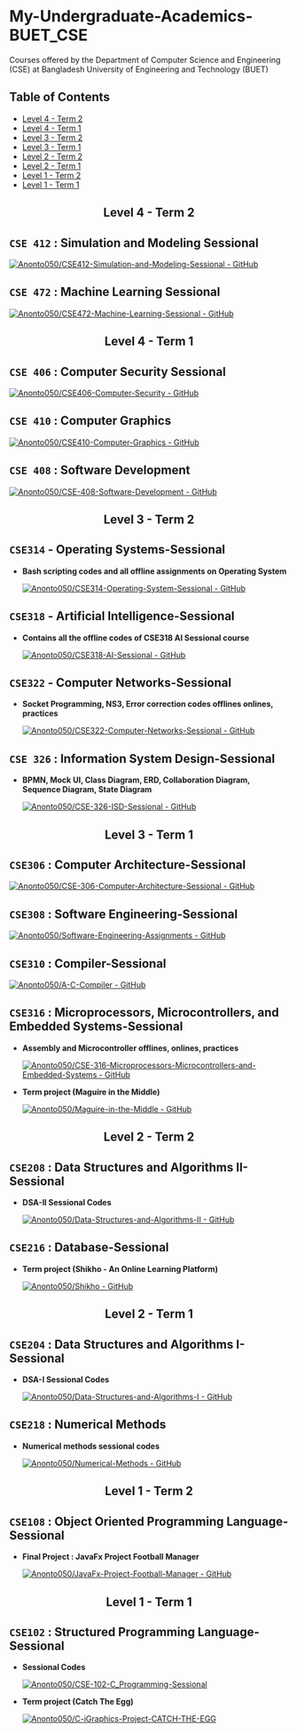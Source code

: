 # My-Undergraduate-Academics-BUET_CSE
Courses offered by the Department of Computer Science and Engineering (CSE) at Bangladesh University of Engineering and Technology (BUET)

## Table of Contents

- [Level 4 - Term 2](#level-4---term-2)
- [Level 4 - Term 1](#level-4---term-1)
- [Level 3 - Term 2](#level-3---term-2)
- [Level 3 - Term 1](#level-3---term-1)
- [Level 2 - Term 2](#level-2---term-2)
- [Level 2 - Term 1](#level-2---term-1)
- [Level 1 - Term 2](#level-1---term-2)
- [Level 1 - Term 1](#level-1---term-1)

<h2 align="center" id="level-4---term-2">Level 4 - Term 2</h2>

## **`CSE 412` : Simulation and Modeling Sessional**

  [![Anonto050/CSE412-Simulation-and-Modeling-Sessional - GitHub](https://gh-card.dev/repos/Anonto050/CSE-412-Simulation-and-Modeling.svg)](https://github.com/Anonto050/CSE-412-Simulation-and-Modeling)

## **`CSE 472` : Machine Learning Sessional**

  [![Anonto050/CSE472-Machine-Learning-Sessional - GitHub](https://gh-card.dev/repos/Anonto050/CSE-472-Machine-Learning.svg)](https://github.com/Anonto050/CSE-472-Machine-Learning)


<h2 align="center" id="level-4---term-1">Level 4 - Term 1</h2>

## **`CSE 406` : Computer Security Sessional**

  [![Anonto050/CSE406-Computer-Security - GitHub](https://gh-card.dev/repos/Anonto050/CSE-406-Computer-Security.svg)](https://github.com/Anonto050/CSE-406-Computer-Security)

## **`CSE 410` : Computer Graphics**

  [![Anonto050/CSE410-Computer-Graphics - GitHub](https://gh-card.dev/repos/Anonto050/CSE-410-Computer-Graphics.svg)](https://github.com/Anonto050/CSE-410-Computer-Graphics)

## **`CSE 408` : Software Development**

  [![Anonto050/CSE-408-Software-Development - GitHub](https://gh-card.dev/repos/Anonto050/CSE-408-Software-Development.svg)](https://github.com/Anonto050/CSE-408-Software-Development)


<h2 align="center" id="level-3---term-2">Level 3 - Term 2</h2>

## **`CSE314` - Operating Systems-Sessional**
    
  - **Bash scripting codes and all offline assignments on Operating System** 

    [![Anonto050/CSE314-Operating-System-Sessional - GitHub](https://gh-card.dev/repos/Anonto050/CSE-314-Operating_System.svg)](https://github.com/Anonto050/CSE-314-Operating_System)

## **`CSE318` - Artificial Intelligence-Sessional**

  - **Contains all the offline codes of CSE318 AI Sessional course**

    [![Anonto050/CSE318-AI-Sessional - GitHub](https://gh-card.dev/repos/Anonto050/CSE-318-Artificial_Intelligence.svg)](https://github.com/Anonto050/CSE-318-Artificial_Intelligence)

## **`CSE322` - Computer Networks-Sessional**
    
  - **Socket Programming, NS3, Error correction codes offlines onlines, practices**

    [![Anonto050/CSE322-Computer-Networks-Sessional - GitHub](https://gh-card.dev/repos/Anonto050/CSE-322-Computer_Networks.svg)](https://github.com/Anonto050/CSE-322-Computer_Networks)


## **`CSE 326` : Information System Design-Sessional**

- **BPMN, Mock UI, Class Diagram, ERD, Collaboration Diagram, Sequence Diagram, State Diagram**

    [![Anonto050/CSE-326-ISD-Sessional - GitHub](https://gh-card.dev/repos/Anonto050/CSE-326-ISD-Sessional.svg)](https://github.com/Anonto050/CSE-326-ISD-Sessional)


<h2 align="center" id="level-3---term-1">Level 3 - Term 1</h2>

## **`CSE306` : Computer Architecture-Sessional**

  [![Anonto050/CSE-306-Computer-Architecture-Sessional - GitHub](https://gh-card.dev/repos/Anonto050/CSE-306-Computer_Architecture.svg)](https://github.com/Anonto050/CSE-306-Computer_Architecture)

## **`CSE308` : Software Engineering-Sessional**

  [![Anonto050/Software-Engineering-Assignments - GitHub](https://gh-card.dev/repos/Anonto050/CSE-308-Software-Engineering-Sessional.svg)](https://github.com/Anonto050/CSE-308-Software-Engineering-Sessional)

## **`CSE310` : Compiler-Sessional**

  [![Anonto050/A-C-Compiler - GitHub](https://gh-card.dev/repos/Anonto050/CSE-310-Compiler.svg)](https://github.com/Anonto050/CSE-310-Compiler)

## **`CSE316` : Microprocessors, Microcontrollers, and Embedded Systems-Sessional**
  - **Assembly and Microcontroller offlines, onlines, practices**

    [![Anonto050/CSE-316-Microprocessors-Microcontrollers-and-Embedded-Systems - GitHub](https://gh-card.dev/repos/Anonto050/CSE-316-Microprocessors-Microcontrollers-and-Embedded-Systems.svg)](https://github.com/Anonto050/CSE-316-Microprocessors-Microcontrollers-and-Embedded-Systems)
    
  - **Term project (Maguire in the Middle)**

    [![Anonto050/Maguire-in-the-Middle - GitHub](https://gh-card.dev/repos/Anonto050/Maguire-in-the-Middle.svg)](https://github.com/Anonto050/Maguire-in-the-Middle)




<h2 align="center" id="level-2---term-2">Level 2 - Term 2</h2>

## **`CSE208` : Data Structures and Algorithms II-Sessional**
  - **DSA-II Sessional Codes**
      
    [![Anonto050/Data-Structures-and-Algorithms-II - GitHub](https://gh-card.dev/repos/Anonto050/CSE-208-DSA2_codes.svg)](https://github.com/Anonto050/CSE-208-DSA2_codes)

## **`CSE216` : Database-Sessional**
 
   - **Term project (Shikho - An Online Learning Platform)**

     [![Anonto050/Shikho - GitHub](https://gh-card.dev/repos/Anonto050/Shikho.svg)](https://github.com/Anonto050/Shikho)


<h2 align="center" id="level-2---term-1">Level 2 - Term 1</h2>

## **`CSE204` : Data Structures and Algorithms I-Sessional**
  - **DSA-I Sessional Codes**

    [![Anonto050/Data-Structures-and-Algorithms-I - GitHub](https://gh-card.dev/repos/Anonto050/CSE-204-DSA_Sessional.svg)](https://github.com/Anonto050/CSE-204-DSA_Sessional)

## **`CSE218` : Numerical Methods**
  - **Numerical methods sessional codes**
    
    [![Anonto050/Numerical-Methods - GitHub](https://gh-card.dev/repos/Anonto050/CSE-218-Numerical_Methods.svg)](https://github.com/Anonto050/CSE-218-Numerical_Methods)


<h2 align="center" id="level-1---term-2">Level 1 - Term 2</h2>

## **`CSE108` : Object Oriented Programming Language-Sessional**
  - **Final Project : JavaFx Project Football Manager**

    [![Anonto050/JavaFx-Project-Football-Manager - GitHub](https://gh-card.dev/repos/Anonto050/CSE-108-JavaFx-Project_Football-Manager.svg)](https://github.com/Anonto050/CSE-108-JavaFx-Project_Football-Manager)


    
<h2 align="center" id="level-1---term-1">Level 1 - Term 1</h2>

## **`CSE102` : Structured Programming Language-Sessional**
  - **Sessional Codes**

    [![Anonto050/CSE-102-C_Programming-Sessional](https://gh-card.dev/repos/Anonto050/CSE-102-C_Programming-Sessional.svg)](https://github.com/Anonto050/CSE-102-C_Programming-Sessional)

  - **Term project (Catch The Egg)**

    [![Anonto050/C-iGraphics-Project-CATCH-THE-EGG](https://gh-card.dev/repos/Anonto050/C-iGraphics-Project-CATCH-THE-EGG.svg)](https://github.com/Anonto050/C-iGraphics-Project-CATCH-THE-EGG)

